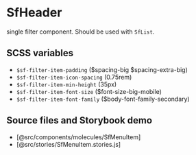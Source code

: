 # SfHeader

<!-- Write about general purpose of the component. Include screenshot (to be replaced with a live example once we migrate to vuepress) -->

single filter component. Should be used with `SfList`.

## SCSS variables

<!-- Write down SCSS variables available for configuration -->

- `$sf-filter-item-padding` ($spacing-big $spacing-extra-big)
- `$sf-filter-item-icon-spacing` (0.75rem)
- `$sf-filter-item-min-height` (35px)
- `$sf-filter-item-font-size` ($font-size-big-mobile)
- `$sf-filter-item-font-family` ($body-font-family-secondary)


## Source files and Storybook demo

- [@src/components/molecules/SfMenuItem]
- [@src/stories/SfMenuItem.stories.js]
